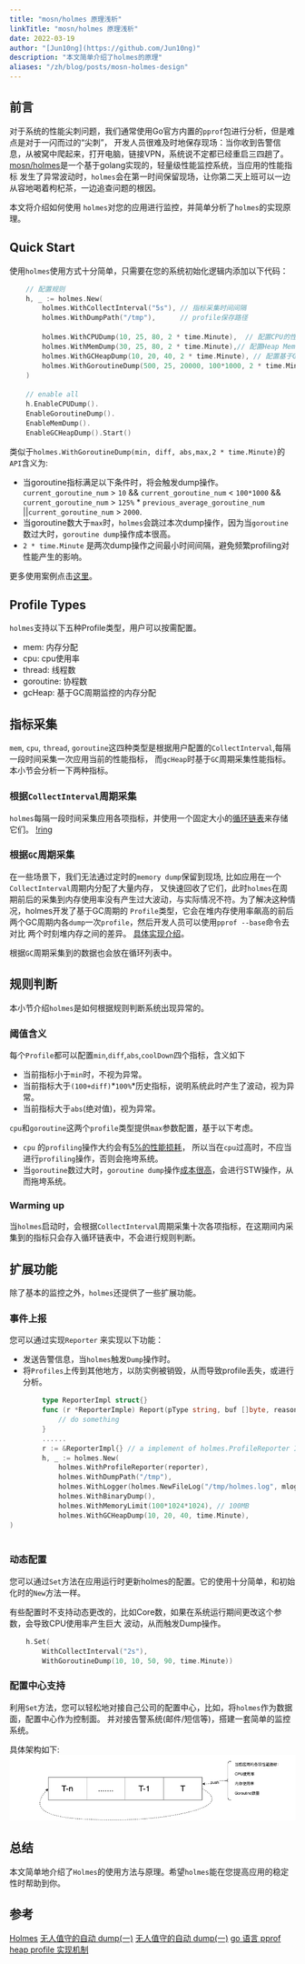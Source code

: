 ```yaml
---
title: "mosn/holmes 原理浅析"
linkTitle: "mosn/holmes 原理浅析"
date: 2022-03-19
author: "[Jun10ng](https://github.com/Jun10ng)"
description: "本文简单介绍了holmes的原理"
aliases: "/zh/blog/posts/mosn-holmes-design"
---
```


## 前言

对于系统的性能尖刺问题，我们通常使用Go官方内置的`pprof`包进行分析，但是难点是对于一闪而过的“尖刺”，
开发人员很难及时地保存现场：当你收到告警信息，从被窝中爬起来，打开电脑，链接VPN，系统说不定都已经重启三四趟了。
[mosn/holmes](https://github.com/mosn/holmes)是一个基于golang实现的，轻量级性能监控系统，当应用的性能指标
发生了异常波动时，`holmes`会在第一时间保留现场，让你第二天上班可以一边从容地喝着枸杞茶，一边追查问题的根因。

本文将介绍如何使用 `holmes`对您的应用进行监控，并简单分析了`holmes`的实现原理。


## Quick Start

使用`holmes`使用方式十分简单，只需要在您的系统初始化逻辑内添加以下代码：
```go
    // 配置规则
    h, _ := holmes.New(
        holmes.WithCollectInterval("5s"), // 指标采集时间间隔
        holmes.WithDumpPath("/tmp"),      // profile保存路径
    
        holmes.WithCPUDump(10, 25, 80, 2 * time.Minute),  // 配置CPU的性能监控规则
        holmes.WithMemDump(30, 25, 80, 2 * time.Minute),// 配置Heap Memory 性能监控规则
        holmes.WithGCHeapDump(10, 20, 40, 2 * time.Minute), // 配置基于GC周期的Heap Memory 性能监控规则
        holmes.WithGoroutineDump(500, 25, 20000, 100*1000, 2 * time.Minute),    //配置Goroutine数量的监控规则
    )

    // enable all
    h.EnableCPUDump().
    EnableGoroutineDump().
	EnableMemDump().
	EnableGCHeapDump().Start()

```
类似于`holmes.WithGoroutineDump(min, diff, abs,max,2 * time.Minute)`的`API`含义为: 
* 当goroutine指标满足以下条件时，将会触发dump操作。
  `current_goroutine_num` > `10` && `current_goroutine_num` < `100*1000` && 
  `current_goroutine_num` > `125%` * `previous_average_goroutine_num` ||`current_goroutine_num` > `2000`.
* 当goroutine数大于`max`时，`holmes`会跳过本次dump操作，因为当`goroutine`数过大时，`goroutine dump`操作成本很高。
* `2 * time.Minute` 是两次dump操作之间最小时间间隔，避免频繁profiling对性能产生的影响。


更多使用案例点击[这里](https://github.com/mosn/holmes/tree/master/example)。

## Profile Types

`holmes`支持以下五种Profile类型，用户可以按需配置。
* mem: 内存分配     
* cpu: cpu使用率      
* thread: 线程数    
* goroutine: 协程数
* gcHeap: 基于GC周期监控的内存分配



## 指标采集

`mem`, `cpu`, `thread`, `goroutine`这四种类型是根据用户配置的`CollectInterval`,每隔一段时间采集一次应用当前的性能指标，
而`gcHeap`时基于`GC`周期采集性能指标。本小节会分析一下两种指标。

### 根据`CollectInterval`周期采集

`holmes`每隔一段时间采集应用各项指标，并使用一个固定大小的[循环链表](https://github.com/mosn/holmes/blob/master/ring.go)来存储它们。
[!ring](./ring.png)

### 根据`GC`周期采集

在一些场景下，我们无法通过定时的`memory dump`保留到现场, 比如应用在一个`CollectInterval`周期内分配了大量内存，
又快速回收了它们，此时`holmes`在周期前后的采集到内存使用率没有产生过大波动，与实际情况不符。为了解决这种情况，holmes开发了基于GC周期的
`Profile`类型，它会在堆内存使用率飙高的前后两个GC周期内各`dump`一次`profile`，然后开发人员可以使用`pprof --base`命令去对比
两个时刻堆内存之间的差异。 [具体实现介绍](https://uncledou.site/2022/go-pprof-heap/)。

根据`GC`周期采集到的数据也会放在循环列表中。

## 规则判断
本小节介绍`holmes`是如何根据规则判断系统出现异常的。

### 阈值含义

每个`Profile`都可以配置`min`,`diff`,`abs`,`coolDown`四个指标，含义如下
* 当前指标小于`min`时，不视为异常。
* 当前指标大于`(100+diff)`*`100%`*历史指标，说明系统此时产生了波动，视为异常。
* 当前指标大于`abs`(绝对值)，视为异常。

`cpu`和`goroutine`这两个`profile`类型提供`max`参数配置，基于以下考虑。
* `cpu` 的`profiling`操作大约会有[5%的性能损耗](https://medium.com/google-cloud/continuous-profiling-of-go-programs-96d4416af77b)，
  所以当在`cpu`过高时，不应当进行`profiling`操作，否则会拖垮系统。
* 当`goroutine`数过大时，`goroutine dump`操作[成本很高](https://github.com/golang/go/issues/33250)，会进行STW操作，从而拖垮系统。
  
### Warming up

当`holmes`启动时，会根据`CollectInterval`周期采集十次各项指标，在这期间内采集到的指标只会存入循环链表中，不会进行规则判断。

## 扩展功能
除了基本的监控之外，`holmes`还提供了一些扩展功能。

### 事件上报

您可以通过实现`Reporter` 来实现以下功能：
* 发送告警信息，当`holmes`触发`Dump`操作时。
* 将`Profiles`上传到其他地方，以防实例被销毁，从而导致profile丢失，或进行分析。

```go
        type ReporterImpl struct{}
        func (r *ReporterImple) Report(pType string, buf []byte, reason string, eventID string) error{
            // do something	
        }
        ......
        r := &ReporterImpl{} // a implement of holmes.ProfileReporter Interface.
    	h, _ := holmes.New(
            holmes.WithProfileReporter(reporter),
            holmes.WithDumpPath("/tmp"),
            holmes.WithLogger(holmes.NewFileLog("/tmp/holmes.log", mlog.INFO)),
            holmes.WithBinaryDump(),
            holmes.WithMemoryLimit(100*1024*1024), // 100MB
            holmes.WithGCHeapDump(10, 20, 40, time.Minute),
)
  
```

### 动态配置

您可以通过`Set`方法在应用运行时更新holmes的配置。它的使用十分简单，和初始化时的`New`方法一样。

有些配置时不支持动态更改的，比如Core数，如果在系统运行期间更改这个参数，会导致CPU使用率产生巨大
波动，从而触发Dump操作。

```go
    h.Set(
        WithCollectInterval("2s"),
        WithGoroutineDump(10, 10, 50, 90, time.Minute))
```

### 配置中心支持

利用`Set`方法，您可以轻松地对接自己公司的配置中心，比如，将`holmes`作为数据面，配置中心作为控制面。
并对接告警系统(邮件/短信等)，搭建一套简单的监控系统。

具体架构如下:
![system](./system.png)

## 总结
本文简单地介绍了`Holmes`的使用方法与原理。希望`holmes`能在您提高应用的稳定性时帮助到你。


## 参考
[Holmes](https://github.com/mosn/holmes)
[无人值守的自动 dump(一)](https://xargin.com/autodumper-for-go/)
[无人值守的自动 dump(一)](https://xargin.com/autodumper-for-go-ii/)
[go 语言 pprof heap profile 实现机制](https://uncledou.site/2022/go-pprof-heap/)